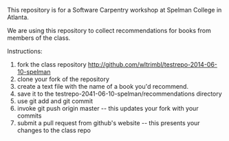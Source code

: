 This repository is for a Software Carpentry workshop at Spelman College in Atlanta.

We are using this repository to collect recommendations for books from members of the class.

Instructions:  

1. fork the class repository http://github.com/wltrimbl/testrepo-2014-06-10-spelman
2. clone your fork of the repository
3. create a text file with the name of a book you'd recommend.
4. save it to the testrepo-2041-06-10-spelman/recommendations directory
5. use git add and git commit
6. invoke git push origin master -- this updates your fork with your commits
7. submit a pull request from github's website -- this presents your changes to the class repo



